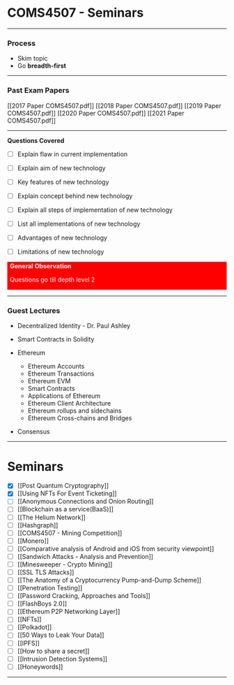 # COMS4507 - Seminars
___

### Process
- Skim topic
- Go **breadth-first**

___
### Past Exam Papers
[[2017 Paper COMS4507.pdf]]
[[2018 Paper COMS4507.pdf]]
[[2019 Paper COMS4507.pdf]]
[[2020 Paper COMS4507.pdf]]
[[2021 Paper COMS4507.pdf]]

___
**Questions Covered**
- [ ] Explain flaw in current implementation
- [ ] Explain aim of new technology

- [ ] Key features of new technology
- [ ] Explain concept behind new technology

- [ ] Explain all steps of implementation of new technology
- [ ] List all implementations of new technology

- [ ] Advantages of new technology
- [ ] Limitations of new technology

<div style="color: white; background-color: red ; padding-left: 5px; padding-right: 5px; border: 1px solid red;">
<b>General Observation</b>
<p>Questions go till depth level 2</p>
</div>

___
### Guest Lectures
- Decentralized Identity - Dr. Paul Ashley
- Smart Contracts in Solidity
- Ethereum
	- Ethereum Accounts
	- Ethereum Transactions
	- Ethereum EVM
	- Smart Contracts
	- Applications of Ethereum
	- Ethereum Client Architecture
	- Ethereum rollups and sidechains
	- Ethereum Cross-chains and Bridges

- Consensus

___
# Seminars
- [x] [[Post Quantum Cryptography]]
- [x] [[Using NFTs For Event Ticketing]]
- [ ] [[Anonymous Connections and Onion Routing]]
- [ ] [[Blockchain as a service(BaaS)]]
- [ ] [[The Helium Network]]
- [ ] [[Hashgraph]]
- [ ] [[COMS4507 - Mining Competition]]
- [ ] [[Monero]]
- [ ] [[Comparative analysis of Android and iOS from security viewpoint]]
- [ ] [[Sandwich Attacks - Analysis and Prevention]]
- [ ] [[Minesweeper - Crypto Mining]]
- [ ] [[SSL TLS Attacks]]
- [ ] [[The Anatomy of a Cryptocurrency Pump-and-Dump Scheme]]
- [ ] [[Penetration Testing]]
- [ ] [[Password Cracking, Approaches and Tools]]
- [ ] [[FlashBoys 2.0]]
- [ ] [[Ethereum P2P Networking Layer]]
- [ ] [[NFTs]]
- [ ] [[Polkadot]]
- [ ] [[50 Ways to Leak Your Data]]
- [ ] [[IPFS]]
- [ ] [[How to share a secret]]
- [ ] [[Intrusion Detection Systems]]
- [ ] [[Honeywords]]

___
